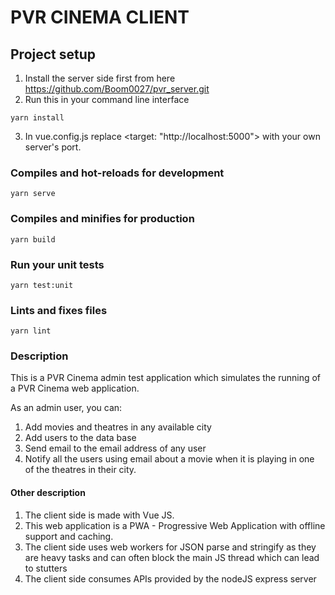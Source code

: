 # PVR CINEMA CLIENT

## Project setup

1. Install the server side first from here https://github.com/Boom0027/pvr_server.git
2. Run this in your command line interface
```
yarn install
```
3. In vue.config.js replace <target: "http://localhost:5000"> with your own server's port.

### Compiles and hot-reloads for development
```
yarn serve
```

### Compiles and minifies for production
```
yarn build
```

### Run your unit tests
```
yarn test:unit
```

### Lints and fixes files
```
yarn lint
```

### Description

This is a PVR Cinema admin test application which simulates the running of a PVR Cinema web application.

As an admin user, you can:
1. Add movies and theatres in any available city
2. Add users to the data base
3. Send email to the email address of any user
4. Notify all the users using email about a movie when it is playing in one of the theatres in their city.

#### Other description

1. The client side is made with Vue JS. 
2. This web application is a PWA - Progressive Web Application with offline support and caching.
3. The client side uses web workers for JSON parse and stringify as they are heavy tasks and can often block the main JS thread which can lead to stutters
4. The client side consumes APIs provided by the nodeJS express server

